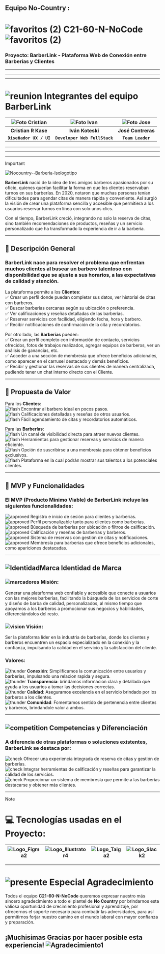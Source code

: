 ## Equipo No-Country : 

# ![favoritos (2)](https://github.com/user-attachments/assets/5d1b44b5-347e-4d00-8b07-b8af39e68f23)   C21-60-N-NoCode   ![favoritos (2)](https://github.com/user-attachments/assets/5d1b44b5-347e-4d00-8b07-b8af39e68f23)

###  Proyecto: BarberLink - Plataforma Web de Conexión entre Barberías y Clientes
    
    
    
________________________________________
________________________________________
________________________________________

    
# ![reunion](https://github.com/user-attachments/assets/38a99c5b-31b9-4fc8-b807-e46d437c9827) Integrantes del equipo BarberLink


| ![Foto Cristian](https://github.com/user-attachments/assets/fe6c1c42-c220-42a6-8bbc-8165fce07207) | ![Foto Ivan](https://github.com/user-attachments/assets/6e6970ff-81ca-4236-8d08-8cdbca7ba344) | ![Foto Jose](https://github.com/user-attachments/assets/94eb8c59-bf2e-434f-b6f7-766101f02b66) |
| :---: | :---: | :---: |
| **Cristian R Kase** | **Iván Koteski** | **José Contreras** |
| **`Diseñador UX / UI`** | **`Developer Web FullStack`** | **`Team Leader`** |

________________________________________
________________________________________
________________________________________
    

> [!IMPORTANT]
>  
> ![Nocountry--Barberia-Isologotipo](https://github.com/user-attachments/assets/485f3e61-47ef-4522-b528-b3535824f68e)
> <!--# BarberLink :copyright::registered: -->
>
> **BarberLink** nació de la idea de tres amigos barberos apasionados por su oficio, quienes querían facilitar la forma en que los clientes reservaban turnos en sus barberías. En 2020, notaron que muchas personas tenían dificultades para agendar citas de manera rápida y conveniente. Así surgió la visión de crear una plataforma sencilla y accesible que permitiera a los usuarios reservar turnos en línea con solo unos clics.
>
>Con el tiempo, BarberLink creció, integrando no solo la reserva de citas, sino también recomendaciones de productos, reseñas y un servicio personalizado que ha transformado la experiencia de ir a la barbería.

________________________________________


## 📝 Descripción General

###     BarberLink nace para resolver el problema que enfrentan muchos clientes al buscar un barbero talentoso con disponibilidad que se ajuste a sus horarios, a las expectativas de calidad y atención.

La plataforma permite a los **Clientes**:  
:white_check_mark: Crear un perfil donde puedan completar sus datos, ver historial de citas con barberos.    
:white_check_mark: Buscar barberías cercanas según su ubicación o preferencia.  
:white_check_mark: Ver calificaciones y reseñas detalladas de las barberías.  
:white_check_mark: Reservar servicios con facilidad, eligiendo fecha, hora y barbero.  
:white_check_mark: Recibir notificaciones de confirmación de la cita y recordatorios.  

Por otro lado, las **Barberías** pueden:  
:white_check_mark: Crear un perfil completo con información de contacto, servicios ofrecidos, fotos de trabajos realizados, agregar equipos de barberos, ver un análisis de ganancias, etc.  
:white_check_mark: Acceder a una sección de membresía que ofrece beneficios adicionales, como aparecer en el carrusel destacado y demás beneficios.  
:white_check_mark: Recibir y gestionar las reservas de sus clientes de manera centralizada, pudiendo tener un chat interno directo con el Cliente.  

________________________________________


## 🎯 Propuesta de Valor

Para los **Clientes**:  
    ![flash](https://github.com/user-attachments/assets/89bc3526-6836-44fd-a20f-8482e56b1e1c) Encontrar al barbero ideal en pocos pasos.  
    ![flash](https://github.com/user-attachments/assets/89bc3526-6836-44fd-a20f-8482e56b1e1c) Calificaciones detalladas y reseñas de otros usuarios.  
    ![flash](https://github.com/user-attachments/assets/89bc3526-6836-44fd-a20f-8482e56b1e1c) Fácil agendamiento de citas y recordatorios automáticos.  

Para las **Barberías**:  
    ![flash](https://github.com/user-attachments/assets/89bc3526-6836-44fd-a20f-8482e56b1e1c) Un canal de visibilidad directa para atraer nuevos clientes.  
    ![flash](https://github.com/user-attachments/assets/89bc3526-6836-44fd-a20f-8482e56b1e1c) Herramientas para gestionar reservas y servicios de manera eficiente.  
    ![flash](https://github.com/user-attachments/assets/89bc3526-6836-44fd-a20f-8482e56b1e1c) Opción de suscribirse a una membresía para obtener beneficios exclusivos.  
    ![flash](https://github.com/user-attachments/assets/89bc3526-6836-44fd-a20f-8482e56b1e1c) Plataforma en la cual podrán mostrar sus talentos a los potenciales clientes.  

________________________________________


## 🚀 MVP y Funcionalidades

### El MVP (Producto Mínimo Viable) de BarberLink incluye las siguientes funcionalidades:

![approved](https://github.com/user-attachments/assets/f6400b63-97fa-456a-9209-7a1b44de468b)    Registro e inicio de sesión para clientes y barberías.  
![approved](https://github.com/user-attachments/assets/f6400b63-97fa-456a-9209-7a1b44de468b)    Perfil personalizable tanto para clientes como barberías.  
![approved](https://github.com/user-attachments/assets/f6400b63-97fa-456a-9209-7a1b44de468b)    Búsqueda de barberías por ubicación o filtros de calificación.  
![approved](https://github.com/user-attachments/assets/f6400b63-97fa-456a-9209-7a1b44de468b)    Calificación y reseñas de barberías y barberos.  
![approved](https://github.com/user-attachments/assets/f6400b63-97fa-456a-9209-7a1b44de468b)    Sistema de reservas con gestión de citas y notificaciones.  
![approved](https://github.com/user-attachments/assets/f6400b63-97fa-456a-9209-7a1b44de468b)    Membresía para barberías que ofrece beneficios adicionales, como apariciones destacadas.  


________________________________________


## ![IdentidadMarca](https://github.com/user-attachments/assets/228b1281-5126-4c69-b766-53fdd2b83ede)  Identidad de Marca

###    ![marcadores](https://github.com/user-attachments/assets/ac42a85e-ee22-4576-9c03-1fefc4507bc4)    **Misión**: ###
Generar una plataforma web confiable y accesible que conecte a usuarios con las mejores barberías, facilitando la búsqueda de los servicios de corte y diseño de barba de calidad, personalizados, al mismo tiempo que apoyamos a los barberos a promocionar sus negocios y habilidades, diferenciándolos del resto.  

###    ![vision](https://github.com/user-attachments/assets/6f9a9cae-e67f-412d-b40b-9e59e215ca33)    **Visión**: ###
Ser la plataforma líder en la industria de barberías, donde los clientes y barberos encuentren un espacio especializado en la conexión y la confianza, impulsando la calidad en el servicio y la satisfacción del cliente.  

###    **Valores**: ###  
![thunder](https://github.com/user-attachments/assets/caf85405-fbc0-49b7-afcd-8ef3d69cbb82)    **Conexión**: Simplificamos la comunicación entre usuarios y barberias, impulsando una relacion rapida y segura.  
![thunder](https://github.com/user-attachments/assets/caf85405-fbc0-49b7-afcd-8ef3d69cbb82)    **Transparencia**: brindamos informacion clara y detallada que ayuda a los usuarios a tomar las decisiones correctas.  
![thunder](https://github.com/user-attachments/assets/caf85405-fbc0-49b7-afcd-8ef3d69cbb82)    **Calidad**: Aseguramos excelencia en el servicio brindado por los barberos a los clientes.  
![thunder](https://github.com/user-attachments/assets/caf85405-fbc0-49b7-afcd-8ef3d69cbb82)    **Comunidad**: Fomentamos sentido de pertenencia entre clientes y barberos, brindandole valor a ambos.  

________________________________________


## ![competition](https://github.com/user-attachments/assets/5a6c2325-d37b-41ec-a452-a607c91694d6)    Competencias y Diferenciación

### A diferencia de otras plataformas o soluciones existentes, BarberLink se destaca por:  

![check](https://github.com/user-attachments/assets/666c82ba-a9d3-4aa6-8e5c-fa21cf8f5666)    Ofrecer una experiencia integrada de reserva de citas y gestión de barberías.  
![check](https://github.com/user-attachments/assets/666c82ba-a9d3-4aa6-8e5c-fa21cf8f5666)    Integrar herramientas de calificación y reseñas para garantizar la calidad de los servicios.  
![check](https://github.com/user-attachments/assets/666c82ba-a9d3-4aa6-8e5c-fa21cf8f5666)    Proporcionar un sistema de membresía que permite a las barberías destacarse y obtener más clientes.  


________________________________________


> [!NOTE]
> 
> # 💻 Tecnologías usadas en el Proyecto:
>
> | ![Logo_Figma2](https://github.com/user-attachments/assets/c303bc5b-c626-4dc7-9962-f0e956ee0cd1) | ![Logo_Illustrator4](https://github.com/user-attachments/assets/486dfb08-ca9c-4e23-b9c1-855ab6cdd67c) | ![Logo_Taiga2](https://github.com/user-attachments/assets/953e06e3-88dc-4579-a367-1c01c97c61ac) | ![Logo_Slack2](https://github.com/user-attachments/assets/1d1c3d37-c188-460e-8fcf-8f6d0823a80f) |
> | :---: | :---: | :---: | :---: |
> 
> 


________________________________________


#  ![presente](https://github.com/user-attachments/assets/756ad63d-473d-4f32-b44b-e8cba5d57124)  Especial Agradecimiento

Todos el equipo **C21-60-N-NoCode** queremos expresar nuestro más sincero agradecimiento a todo el plantel de **No Country** por brindarnos esta valiosa oportunidad de crecimiento profesional y aprendizaje, por ofrecernos el soporte necesario para combatir las adversidades, para así permitirnos forjar nuestro camino en el mundo laboral con mayor confianza y preparación.

## ¡Muchisimas Gracias por hacer posible esta experiencia!   ![Agradecimiento1](https://github.com/user-attachments/assets/f6565821-e1b0-472b-b5e9-e783d8ceaed1)


